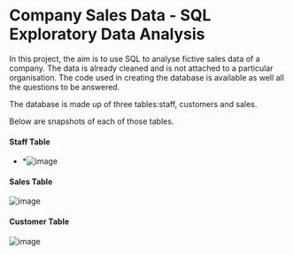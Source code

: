 # Company Sales Data - SQL Exploratory Data Analysis
In this project, the aim is to use SQL to analyse fictive sales data of a company. The data is already cleaned  and is not attached to a particular organisation. The code used in creating the database is available as well all the questions to be answered.

The database is made up of three tables:staff, customers and sales.

Below are snapshots of each of those tables.

#### Staff Table

* *![image](https://user-images.githubusercontent.com/129229800/235534889-7704e437-5dad-4f50-b0c3-114ac951c42f.png)

#### Sales Table

![image](https://user-images.githubusercontent.com/129229800/235535281-15ea9b13-10c8-4e8e-874f-64b48996e943.png)

#### Customer Table

![image](https://user-images.githubusercontent.com/129229800/235535493-317b744c-3acf-49e0-abcd-6c0d999fcd09.png)
